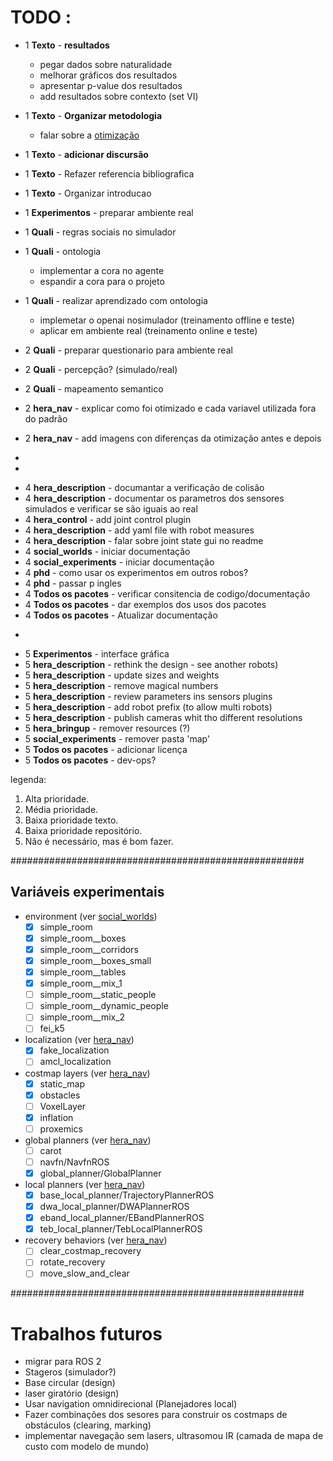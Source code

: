 # TODO :

* 1 **Texto** - **resultados**
  * pegar dados sobre naturalidade
  * melhorar gráficos dos resultados
  * apresentar p-value dos resultados
  * add resultados sobre contexto (set VI)
* 1 **Texto** - **Organizar metodologia**
  * falar sobre a [otimização](https://github.com/zkytony/ROSNavigationGuide/blob/master/main.pdf)

* 1 **Texto** - **adicionar discursão**
* 1 **Texto** - Refazer referencia bibliografica
* 1 **Texto** - Organizar introducao
* 1 **Experimentos** - preparar ambiente real
* 1 **Quali** - regras sociais no simulador
* 1 **Quali** - ontologia
  * implementar a cora no agente
  * espandir a cora para o projeto
* 1 **Quali** - realizar aprendizado com ontologia
  * implemetar o openai nosimulador (treinamento offline e teste)
  * aplicar em ambiente real (treinamento online e teste)
* 2 **Quali** - preparar questionario para ambiente real
* 2 **Quali** - percepção? (simulado/real)
* 2 **Quali** - mapeamento semantico
* 2 **hera_nav** - explicar como foi otimizado e cada variavel utilizada fora do padrão
* 2 **hera_nav** - add imagens con diferenças da otimização antes e depois
-
-
* 4 **hera_description** - documantar a verificação de colisão
* 4 **hera_description** - documentar os parametros dos sensores simulados e verificar se são iguais ao real
* 4 **hera_control** - add joint control plugin
* 4 **hera_description** - add yaml file with robot measures
* 4 **hera_description** - falar sobre joint state gui no readme
* 4 **social_worlds** - iniciar documentação
* 4 **social_experiments** - iniciar documentação
* 4 **phd** - como usar os experimentos em outros robos?
* 4 **phd** - passar p ingles
* 4 **Todos os pacotes** - verificar consitencia de codigo/documentação
* 4 **Todos os pacotes** - dar exemplos dos usos dos pacotes
* 4 **Todos os pacotes** - Atualizar documentação
-
* 5 **Experimentos** - interface gráfica
* 5 **hera_description** - rethink the design - see another robots)
* 5 **hera_description** - update sizes and weights
* 5 **hera_description** - remove magical numbers
* 5 **hera_description** - review parameters ins sensors plugins
* 5 **hera_description** - add robot prefix (to allow multi robots)
* 5 **hera_description** - publish cameras whit tho different resolutions
* 5 **hera_bringup** - remover resources (?)
* 5 **social_experiments** - remover pasta 'map'
* 5 **Todos os pacotes** - adicionar licença
* 5 **Todos os pacotes** - dev-ops?


legenda:
1. Alta prioridade.
2. Média prioridade.
3. Baixa prioridade texto.
4. Baixa prioridade repositório.
5. Não é necessário, mas é bom fazer.


#####################################################

## Variáveis experimentais
* environment (ver [social_worlds](https://gitlab.com/fpimentel/social_robot/social_words))
  * [X] simple_room
  * [X] simple_room__boxes
  * [X] simple_room__corridors
  * [X] simple_room__boxes_small  
  * [X] simple_room__tables
  * [X] simple_room__mix_1
  * [ ] simple_room__static_people
  * [ ] simple_room__dynamic_people
  * [ ] simple_room__mix_2
  * [ ] fei_k5
* localization (ver [hera_nav](https://gitlab.com/fpimentel/hera/hera_nav))
  * [X] fake_localization
  * [ ] amcl_localization
* costmap layers (ver [hera_nav](https://gitlab.com/fpimentel/hera/hera_nav))
  * [X] static_map
  * [X] obstacles
  * [ ] VoxelLayer
  * [X] inflation
  * [ ] proxemics
* global planners (ver [hera_nav](https://gitlab.com/fpimentel/hera/hera_nav))
  * [ ] carot
  * [ ] navfn/NavfnROS
  * [X] global_planner/GlobalPlanner
* local planners (ver [hera_nav](https://gitlab.com/fpimentel/hera/hera_nav))
  * [X] base_local_planner/TrajectoryPlannerROS
  * [X] dwa_local_planner/DWAPlannerROS
  * [X] eband_local_planner/EBandPlannerROS
  * [X] teb_local_planner/TebLocalPlannerROS
* recovery behaviors (ver [hera_nav](https://gitlab.com/fpimentel/hera/hera_nav))
  * [ ] clear_costmap_recovery
  * [ ] rotate_recovery
  * [ ] move_slow_and_clear

#####################################################

# Trabalhos futuros
* migrar para ROS 2
* Stageros (simulador?)
* Base circular (design)
* laser giratório (design)
* Usar navigation omnidirecional  (Planejadores local)
* Fazer combinações dos sesores para construir os costmaps de obstáculos (clearing, marking)
* implementar navegação sem lasers, ultrasomou IR (camada de mapa de custo com modelo de mundo)
